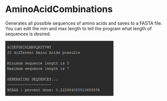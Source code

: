 # AminoAcidCombinations
Generates all possible sequences of amino acids and saves to a FASTA file. You can edit the min and max length to tell the program what length of sequences is desired.


![UI_example](UI_example.PNG)
